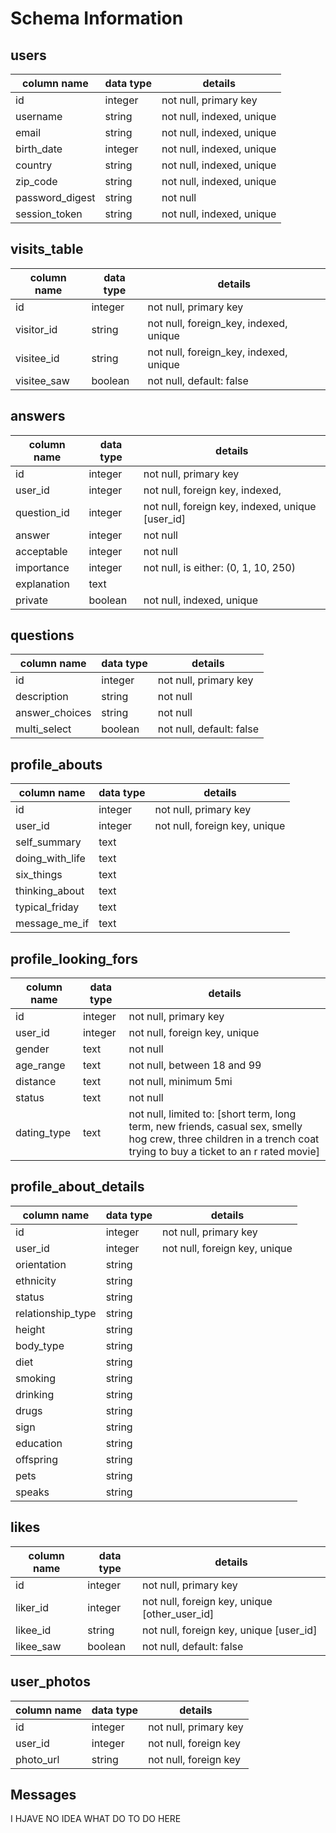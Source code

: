 # Schema Information

## users
column name     | data type | details
----------------|-----------|-----------------------
id              | integer   | not null, primary key
username        | string    | not null, indexed, unique
email           | string    | not null, indexed, unique
birth_date      | integer   | not null, indexed, unique
country         | string    | not null, indexed, unique
zip_code        | string    | not null, indexed, unique
password_digest | string    | not null
session_token   | string    | not null, indexed, unique

## visits_table
column name     | data type | details
----------------|-----------|-----------------------
id              | integer   | not null, primary key
visitor_id      | string    | not null, foreign_key, indexed, unique
visitee_id      | string    | not null, foreign_key, indexed, unique
visitee_saw     | boolean   | not null, default: false  

## answers
column name     | data type | details
----------------|-----------|-----------------------
id              | integer   | not null, primary key
user_id         | integer   | not null, foreign key, indexed,
question_id     | integer   | not null, foreign key, indexed, unique [user_id]
answer          | integer   | not null
acceptable      | integer   | not null
importance      | integer   | not null, is either: (0, 1, 10, 250)
explanation     | text      |
private         | boolean   | not null, indexed, unique

## questions
column name     | data type | details
----------------|-----------|-----------------------
id              | integer   | not null, primary key
description     | string    | not null
answer_choices  | string    | not null
multi_select    | boolean   | not null, default: false

## profile_abouts
column name     | data type | details
----------------|-----------|-----------------------
id              | integer   | not null, primary key
user_id         | integer   | not null, foreign key, unique
self_summary    | text      |
doing_with_life | text      |
six_things      | text      |
thinking_about  | text      |
typical_friday  | text      |
message_me_if   | text      |

## profile_looking_fors
column name     | data type | details
----------------|-----------|-----------------------
id              | integer   | not null, primary key
user_id         | integer   | not null, foreign key, unique
gender          | text      | not null
age_range       | text      | not null, between 18 and 99
distance        | text      | not null, minimum 5mi
status          | text      | not null
dating_type     | text      | not null, limited to: [short term, long term, new friends, casual sex, smelly hog crew, three children in a trench coat trying to buy a ticket to an r rated movie]

## profile_about_details
column name       | data type | details
------------------|-----------|-----------------------
id                | integer   | not null, primary key
user_id           | integer   | not null, foreign key, unique
orientation       | string    |
ethnicity         | string    |
status            | string    |
relationship_type | string    |
height            | string    |
body_type         | string    |
diet              | string    |
smoking           | string    |
drinking          | string    |
drugs             | string    |
sign              | string    |
education         | string    |
offspring         | string    |
pets              | string    |
speaks            | string    |

## likes
column name       | data type | details
------------------|-----------|-----------------------
id                | integer   | not null, primary key
liker_id          | integer   | not null, foreign key, unique [other_user_id]
likee_id          | string    | not null, foreign key, unique [user_id]
likee_saw         | boolean   | not null, default: false

## user_photos
column name       | data type | details
------------------|-----------|-----------------------
id                | integer   | not null, primary key
user_id           | integer   | not null, foreign key
photo_url         | string    | not null, foreign key


## Messages
I HJAVE NO IDEA WHAT DO TO DO HERE
